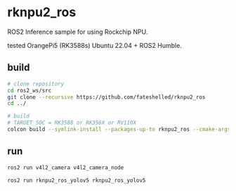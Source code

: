# rknpu2_ros
ROS2 Inference sample for using Rockchip NPU.

tested OrangePi5 (RK3588s) Ubuntu 22.04 + ROS2 Humble.

## build
```bash
# clone repository
cd ros2_ws/src
git clone --recursive https://github.com/fateshelled/rknpu2_ros
cd ../

# build
# TARGET_SOC = RK3588 or RK356X or RV110X
colcon build --symlink-install --packages-up-to rknpu2_ros --cmake-args -D TARGET_SOC=RK3588
```

## run
```bash
ros2 run v4l2_camera v4l2_camera_node

ros2 run rknpu2_ros_yolov5 rknpu2_ros_yolov5 
```
